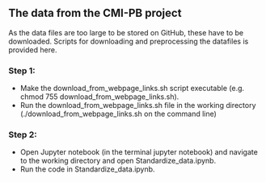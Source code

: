 ## The data from the CMI-PB project

As the data files are too large to be stored on GitHub, these have to be downloaded. Scripts for downloading and preprocessing the datafiles is provided here. 

### Step 1: 

- Make the download_from_webpage_links.sh script executable (e.g. chmod 755 download_from_webpage_links.sh).
- Run the download_from_webpage_links.sh file in the working directory (./download_from_webpage_links.sh on the command line)

### Step 2:

- Open Jupyter notebook (in the terminal jupyter notebook) and navigate to the working directory and open Standardize_data.ipynb.
- Run the code in Standardize_data.ipynb.

